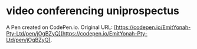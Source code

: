 # video conferencing uniprospectus

A Pen created on CodePen.io. Original URL: [https://codepen.io/EmitYonah-Pty-Ltd/pen/jOgBZyQ](https://codepen.io/EmitYonah-Pty-Ltd/pen/jOgBZyQ).

